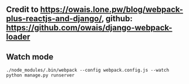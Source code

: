 ## Credit to https://owais.lone.pw/blog/webpack-plus-reactjs-and-django/, github: https://github.com/owais/django-webpack-loader

## Watch mode
```
./node_modules/.bin/webpack --config webpack.config.js --watch
python manage.py runserver
```
